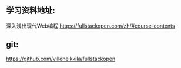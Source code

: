


## 学习资料地址:

深入浅出现代Web编程
https://fullstackopen.com/zh/#course-contents

## git:

https://github.com/villeheikkila/fullstackopen